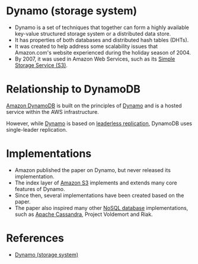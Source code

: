 # Dynamo (storage system)
- Dynamo is a set of techniques that together can form a highly available key-value structured storage system or a distributed data store. 
- It has properties of both databases and distributed hash tables (DHTs). 
- It was created to help address some scalability issues that Amazon.com's website experienced during the holiday season of 2004.
- By 2007, it was used in Amazon Web Services, such as its [Simple Storage Service (S3)](../../../2_AWSComponents/7_StorageServices/3_ObjectStorageTypes/AmazonS3/Readme.md).

# Relationship to DynamoDB
[Amazon DynamoDB](../../../2_AWSComponents/6_DatabaseServices/AmazonDynamoDB/Readme.md) is built on the principles of [Dynamo]() and is a hosted service within the AWS infrastructure.

However, while [Dynamo](https://en.wikipedia.org/wiki/Dynamo_(storage_system)) is based on [leaderless replication](../../0_SystemGlossaries/Database/ReplicationAndDataConsistency.md), DynamoDB uses single-leader replication.

# Implementations
- Amazon published the paper on Dynamo, but never released its implementation. 
- The index layer of [Amazon S3](../../../2_AWSComponents/7_StorageServices/3_ObjectStorageTypes/AmazonS3/Readme.md) implements and extends many core features of Dynamo. 
- Since then, several implementations have been created based on the paper. 
- The paper also inspired many other [NoSQL database](Readme.md) implementations, such as [Apache Cassandra](ApacheCasandra.md), Project Voldemort and Riak.

# References
- [Dynamo (storage system)](https://en.wikipedia.org/wiki/Dynamo_(storage_system))
